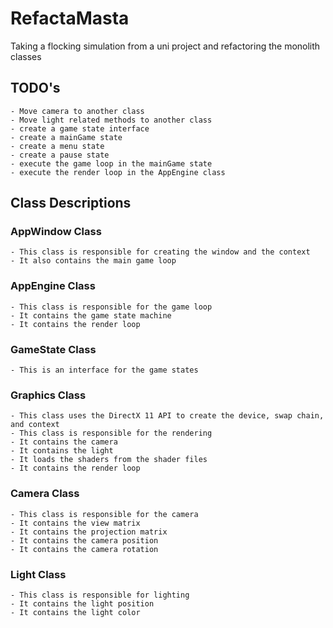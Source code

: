 # RefactaMasta
Taking a flocking simulation from a uni project and refactoring the monolith classes

## TODO's
    - Move camera to another class
    - Move light related methods to another class
    - create a game state interface
    - create a mainGame state
    - create a menu state
    - create a pause state
    - execute the game loop in the mainGame state
    - execute the render loop in the AppEngine class

## Class Descriptions

### AppWindow Class
	- This class is responsible for creating the window and the context
	- It also contains the main game loop

### AppEngine Class
	- This class is responsible for the game loop
	- It contains the game state machine
	- It contains the render loop

### GameState Class
	- This is an interface for the game states

### Graphics Class
	- This class uses the DirectX 11 API to create the device, swap chain, and context
	- This class is responsible for the rendering
	- It contains the camera
	- It contains the light
	- It loads the shaders from the shader files
	- It contains the render loop

### Camera Class
	- This class is responsible for the camera
	- It contains the view matrix
	- It contains the projection matrix
	- It contains the camera position
	- It contains the camera rotation

### Light Class
	- This class is responsible for lighting
	- It contains the light position
	- It contains the light color

### 